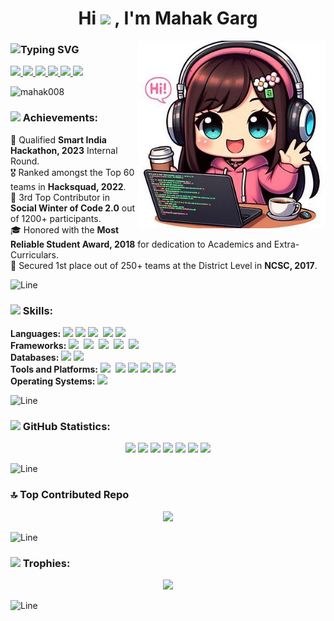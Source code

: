 <h1 align="center">
  Hi 
  <img src="https://raw.githubusercontent.com/MartinHeinz/MartinHeinz/master/wave.gif" width="30px">
  , I'm Mahak Garg <br />
</h1>

<img src="img.jpeg" min-width="300px" max-width="300px" width="300px" align="right"> 

<h3>
  <img src="https://readme-typing-svg.demolab.com?font=Fira+Code&color=ff8096&size=24&center=true&vCenter=true&width=435&lines=MCA+Student;Tech+Enthusiast;Frontend+Developer;Open+Source+Contributor;Loves+to+Learn+New+Things" alt="Typing SVG" />
</h3>

<p>
  
  <a href="https://www.linkedin.com/in/mahakgarg/">
    <img src="https://img.shields.io/badge/LinkedIn-%230077B5.svg?logo=linkedin&logoColor=white&style=for-the-badge" />
  </a>
  <a href="https://www.geeksforgeeks.org/user/mahak_garg/">
    <img src="https://img.shields.io/badge/GeeksforGeeks-gray?style=for-the-badge&logo=geeksforgeeks&logoColor=35914c" />
  </a>
  <a href="https://www.hackerrank.com/profile/mahakgarg8002">
    <img src="https://img.shields.io/badge/-Hackerrank-2EC866?style=for-the-badge&logo=HackerRank&logoColor=white" />
  </a>
  <a href="https://leetcode.com/u/Mahak80/">
    <img src="https://img.shields.io/badge/-LeetCode-FFA116?style=for-the-badge&logo=LeetCode&logoColor=white" />
  </a>
  <a href="https://mahakgarg.vercel.app/">
    <img src="https://img.shields.io/badge/-Portfolio-8b5cf6?style=for-the-badge&logo=github&logoColor=#FFFFFF" />
  </a>
  <a href="mailto:garg02mahak@gmail.com">
    <img src="https://img.shields.io/badge/Gmail-D14836?style=for-the-badge&logo=gmail&logoColor=white">
  </a>
</p> 

<p>
  <img src="https://komarev.com/ghpvc/?username=mahak008&label=Profile%20views&color=0e75b6&style=flat" alt="mahak008"> 
</p>


<h3>
  <img src="https://media4.giphy.com/media/qXp82ZL3eZbbTUrLyy/giphy.webp?cid=790b76111ilwevdelym970yv1nehqljd5lary751bukk5kcj&ep=v1_stickers_search&rid=giphy.webp&ct=s" width ="25">
  Achievements: 
</h3>
🏅 Qualified <b>Smart India Hackathon, 2023</b> Internal Round. <br />
🎖️ Ranked amongst the Top 60 teams in <b>Hacksquad, 2022</b>. <br />
🥉 3rd Top Contributor in <b>Social Winter of Code 2.0</b> out of 1200+ participants. <br />
🎓 Honored with the <b>Most Reliable Student Award, 2018</b> for dedication to Academics and Extra-Curriculars. <br />
🥇 Secured 1st place out of 250+ teams at the District Level in <b>NCSC, 2017</b>. <br />

![Line](https://user-images.githubusercontent.com/85225156/171937799-8fc9e255-9889-4642-9c92-6df85fb86e82.gif)

<h3>
  <img src="https://media2.giphy.com/media/QssGEmpkyEOhBCb7e1/giphy.gif?cid=ecf05e47a0n3gi1bfqntqmob8g9aid1oyj2wr3ds3mg700bl&rid=giphy.gif" width ="25">
  Skills:
</h3>

**Languages:**
<img src="https://img.shields.io/badge/-HTML5-DE5934?logo=HTML5&logoColor=white&style=flat">
<img src="https://img.shields.io/badge/-CSS3-2275B2?logo=CSS3&logoColor=white&style=flat">
<img src="https://img.shields.io/badge/-Javascript-F7DF1E?logo=javascript&logoColor=black&style=flat"> 
<img src="https://img.shields.io/badge/c++-%2300599C.svg?style=for-the-badge&logo=c%2B%2B&logoColor=white">
<img src="https://img.shields.io/badge/-Java-007396?logo=java&logoColor=white&style=flat">
<br>
**Frameworks:**
<img src="https://img.shields.io/badge/-Bootstrap-7952B3?logo=bootstrap&logoColor=white&style=flat"> 
<img src="https://img.shields.io/badge/-Tailwind%20CSS-06B6D4?logo=tailwind-css&logoColor=white&style=flat"> 
<img src="https://img.shields.io/badge/-React-61DAFB?logo=react&logoColor=black&style=flat"> 
<img src="https://img.shields.io/badge/-Node.js-339933?logo=node.js&logoColor=white&style=flat"> 
<img src="https://img.shields.io/badge/-Express-000000?logo=express&logoColor=white&style=flat"> 
<br>
**Databases:**
<img src="https://img.shields.io/badge/-Mysql-DC8F0F?logo=Mysql&logoColor=white&style=flat">
<img src="https://img.shields.io/badge/-MongoDB-47A248?logo=mongodb&logoColor=white&style=flat"> 
<br>
**Tools and Platforms:**
<img src="https://img.shields.io/badge/-Visual%20Studio%20Code-25AEF4?logo=visualstudio&logoColor=white&style=flat"> 
<img src="https://img.shields.io/badge/github-%2324292e.svg?&style=for-the-badge&logo=github&logoColor=white"/>
<img src="https://img.shields.io/badge/-Git-orange?logo=Git&logoColor=white&style=flat">
<img src="https://img.shields.io/badge/Vercel-000000?style=for-the-badge&logo=vercel&logoColor=white">
<img src="https://img.shields.io/badge/Render-46E3B7?style=for-the-badge&logo=render&logoColor=white">
<img src="https://img.shields.io/badge/-Canva-00C4CC?logo=canva&logoColor=white&style=flat"> 
<br>
**Operating Systems:**
<img src="https://img.shields.io/badge/-Windows-0F7BCF?logo=Windows&logoColor=white&style=flat">

![Line](https://user-images.githubusercontent.com/85225156/171937799-8fc9e255-9889-4642-9c92-6df85fb86e82.gif)

<h3>
  <img src="https://media.giphy.com/media/iY8CRBdQXODJSCERIr/giphy.gif" width="35">
  GitHub Statistics:
</h3>

<p align="center"> 
  <img height="158em" src="https://github-profile-summary-cards.vercel.app/api/cards/profile-details?username=Mahak008&theme=radical">
  <img height="158em" src="https://github-profile-summary-cards.vercel.app/api/cards/stats?username=Mahak008&theme=radical">
  <img height="160em" src="https://github-readme-stats.vercel.app/api/top-langs?username=mahak008&show_icons=true&locale=en&layout=compact&theme=radical">
  <img height="160em" src="https://github-profile-summary-cards.vercel.app/api/cards/most-commit-language?username=Mahak008&theme=radical">
  <img height="160em" src="https://github-profile-summary-cards.vercel.app/api/cards/productive-time?username=Mahak008&theme=radical&utcOffset=8">
  <img height="169em" src="https://github-readme-stats.vercel.app/api?username=Mahak008&theme=radical&hide_border=false&include_all_commits=false&count_private=false">
  <img height="169em" src="https://github-readme-streak-stats.herokuapp.com/?user=Mahak008&theme=radical">
</p>

![Line](https://user-images.githubusercontent.com/85225156/171937799-8fc9e255-9889-4642-9c92-6df85fb86e82.gif)

<h3>🔝 Top Contributed Repo</h3> 
<div align="center">
  <img src="https://github-contributor-stats.vercel.app/api?username=Mahak008&limit=5&theme=radical&combine_all_yearly_contributions=true" /> 
</div>

![Line](https://user-images.githubusercontent.com/85225156/171937799-8fc9e255-9889-4642-9c92-6df85fb86e82.gif)

<h3>
  <img src="https://media1.giphy.com/media/zjPuT0erGMWONFdxEl/giphy.webp?cid=790b761169az0s1xtjju2li4mf54jsx7jbkye98hmq9pvue4&ep=v1_stickers_search&rid=giphy.webp&ct=s" width="40" style="margib-top:"-5px"">
  Trophies: 
</h3>
<div align="center">
  <img src="https://github-trophies.vercel.app/?username=Mahak008&theme=radical&no-frame=false&no-bg=false&margin-w=4">
</div>

![Line](https://user-images.githubusercontent.com/85225156/171937799-8fc9e255-9889-4642-9c92-6df85fb86e82.gif)

